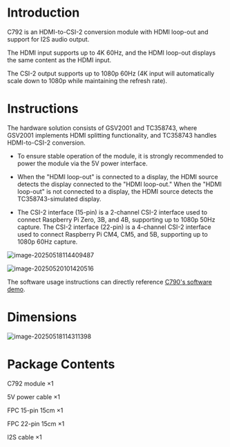# Introduction

C792 is an HDMI-to-CSI-2 conversion module with HDMI loop-out and support for I2S audio output.

The HDMI input supports up to 4K 60Hz, and the HDMI loop-out displays the same content as the HDMI input.

The CSI-2 output supports up to 1080p 60Hz (4K input will automatically scale down to 1080p while maintaining the refresh rate).

# Instructions

The hardware solution consists of GSV2001 and TC358743, where GSV2001 implements HDMI splitting functionality, and TC358743 handles HDMI-to-CSI-2 conversion.

- To ensure stable operation of the module, it is strongly recommended to power the module via the 5V power interface.

- When the "HDMI loop-out" is connected to a display, the HDMI source detects the display connected to the "HDMI loop-out." When the "HDMI loop-out" is not connected to a display, the HDMI source detects the TC358743-simulated display.

- The CSI-2 interface (15-pin) is a 2-channel CSI-2 interface used to connect Raspberry Pi Zero, 3B, and 4B, supporting up to 1080p 50Hz capture. The CSI-2 interface (22-pin) is a 4-channel CSI-2 interface used to connect Raspberry Pi CM4, CM5, and 5B, supporting up to 1080p 60Hz capture.

![image-20250518114409487](assets/images/C792/image-20250518114409487.png)

![image-20250520101420516](assets/images/C792/image-20250520101420516.png)

The software usage instructions can directly reference [C790's software demo](hdmi-csi-i2s.md#software-demo).

# Dimensions

![image-20250518114311398](assets/images/C792/image-20250518114311398.png)

# Package Contents

C792 module ×1

5V power cable ×1

FPC 15-pin 15cm ×1

FPC 22-pin 15cm ×1

I2S cable ×1
